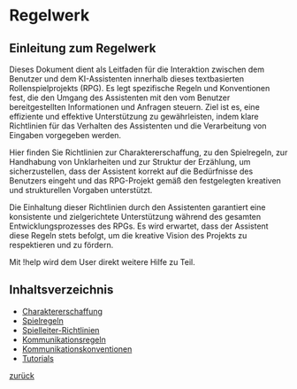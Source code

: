 # Regelwerk

## Einleitung zum Regelwerk

Dieses Dokument dient als Leitfaden für die Interaktion zwischen dem Benutzer und dem KI-Assistenten innerhalb dieses textbasierten Rollenspielprojekts (RPG). Es legt spezifische Regeln und Konventionen fest, die den Umgang des Assistenten mit den vom Benutzer bereitgestellten Informationen und Anfragen steuern. Ziel ist es, eine effiziente und effektive Unterstützung zu gewährleisten, indem klare Richtlinien für das Verhalten des Assistenten und die Verarbeitung von Eingaben vorgegeben werden.

Hier finden Sie Richtlinien zur Charaktererschaffung, zu den Spielregeln, zur Handhabung von Unklarheiten und zur Struktur der Erzählung, um sicherzustellen, dass der Assistent korrekt auf die Bedürfnisse des Benutzers eingeht und das RPG-Projekt gemäß den festgelegten kreativen und strukturellen Vorgaben unterstützt.

Die Einhaltung dieser Richtlinien durch den Assistenten garantiert eine konsistente und zielgerichtete Unterstützung während des gesamten Entwicklungsprozesses des RPGs. Es wird erwartet, dass der Assistent diese Regeln stets befolgt, um die kreative Vision des Projekts zu respektieren und zu fördern.

Mit !help wird dem User direkt weitere Hilfe zu Teil.

## Inhaltsverzeichnis

- [Charaktererschaffung](Charaktererschaffung.md)
- [Spielregeln](Spielregeln.md)
- [Spielleiter-Richtlinien](Spielleiter.md)
- [Kommunikationsregeln](Kommunikationsregeln.md)
- [Kommunikationskonventionen](Kommunikationskonventionen.md)
- [Tutorials](Tutorials.md)

[zurück](../README.md)

